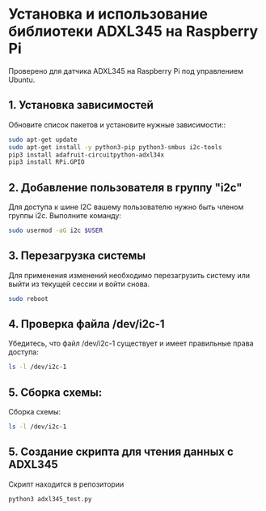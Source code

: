 # Установка и использование библиотеки ADXL345 на Raspberry Pi

Проверено для датчика ADXL345 на Raspberry Pi под управлением Ubuntu.

## 1. Установка зависимостей

Обновите список пакетов и установите нужные зависимости::

```bash
sudo apt-get update
sudo apt-get install -y python3-pip python3-smbus i2c-tools
pip3 install adafruit-circuitpython-adxl34x
pip3 install RPi.GPIO
```

## 2. Добавление пользователя в группу "i2c"

Для доступа к шине I2C вашему пользователю нужно быть членом группы i2c. Выполните команду:

```bash
sudo usermod -aG i2c $USER
```

## 3. Перезагрузка системы

Для применения изменений необходимо перезагрузить систему или выйти из текущей сессии и войти снова.

```bash
sudo reboot
```

## 4. Проверка файла /dev/i2c-1

Убедитесь, что файл /dev/i2c-1 существует и имеет правильные права доступа:

```bash
ls -l /dev/i2c-1
```

## 5. Сборка схемы:


Сборка схемы:

```bash
ls -l /dev/i2c-1
```

## 5. Создание скрипта для чтения данных с ADXL345

Скрипт находится в репозитории

```bash
python3 adxl345_test.py
```
